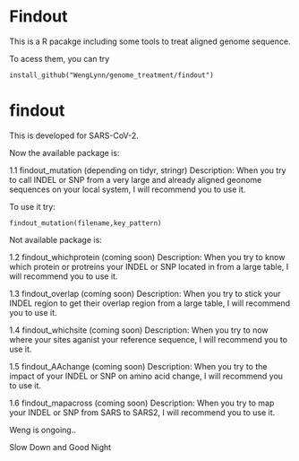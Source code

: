# Findout

This is a R pacakge including some tools to treat aligned genome sequence. 

To acess them, you can try

  	install_github("WengLynn/genome_treatment/findout")
 
# findout 

This is developed for SARS-CoV-2.

Now the available package is: 

1.1 findout_mutation (depending on tidyr, stringr) Description: When you try to call INDEL or SNP from a very large and already aligned geonome sequences on your local system, I will recommend you to use it. 

To use it try:

	findout_mutation(filename,key_pattern)
  
Not available package is: 

1.2 findout_whichprotein (coming soon) Description: When you try to know which protein or protreins your INDEL or SNP located in from a large table, I will recommend you to use it.

1.3 findout_overlap (coming soon) Description: When you try to stick your INDEL region to get their overlap region from a large table, I will recommend you to use it.

1.4 findout_whichsite (coming soon) Description: When you try to now where your sites aganist your reference sequence, I will recommend you to use it.

1.5 findout_AAchange (coming soon) Description: When you try to the impact of your INDEL or SNP on amino acid change, I will recommend you to use it.

1.6 findout_mapacross (coming soon) Description: When you try to map your INDEL or SNP from SARS to SARS2, I will recommend you to use it.

Weng is ongoing..


Slow Down and Good Night
